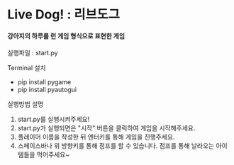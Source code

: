 # Live Dog! : 리브도그

#### 강아지의 하루를 런 게임 형식으로 표현한 게임

실행파일 : start.py

Terminal 설치
- pip install pygame 
- pip install pyautogui

실행방법 설명
1. start.py를 실행시켜주세요!
2. start.py가 실행되면은 "시작" 버튼을 클릭하여 게임을 시작해주세요.
3. 플레이어 이름을 작성한 뒤 엔터키를 통해 게임을 진행주세요.
4. 스페이스바나 위 방향키를 통해 점프를 할 수 있습니다. 점프를 통해 날라오는 아이템들을 먹어주세요~